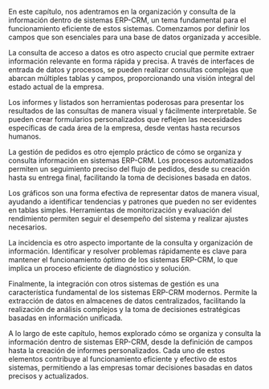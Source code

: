 En este capítulo, nos adentramos en la organización y consulta de la información dentro de sistemas ERP-CRM, un tema fundamental para el funcionamiento eficiente de estos sistemas. Comenzamos por definir los campos que son esenciales para una base de datos organizada y accesible.

La consulta de acceso a datos es otro aspecto crucial que permite extraer información relevante en forma rápida y precisa. A través de interfaces de entrada de datos y procesos, se pueden realizar consultas complejas que abarcan múltiples tablas y campos, proporcionando una visión integral del estado actual de la empresa.

Los informes y listados son herramientas poderosas para presentar los resultados de las consultas de manera visual y fácilmente interpretable. Se pueden crear formularios personalizados que reflejen las necesidades específicas de cada área de la empresa, desde ventas hasta recursos humanos.

La gestión de pedidos es otro ejemplo práctico de cómo se organiza y consulta información en sistemas ERP-CRM. Los procesos automatizados permiten un seguimiento preciso del flujo de pedidos, desde su creación hasta su entrega final, facilitando la toma de decisiones basada en datos.

Los gráficos son una forma efectiva de representar datos de manera visual, ayudando a identificar tendencias y patrones que pueden no ser evidentes en tablas simples. Herramientas de monitorización y evaluación del rendimiento permiten seguir el desempeño del sistema y realizar ajustes necesarios.

La incidencia es otro aspecto importante de la consulta y organización de información. Identificar y resolver problemas rápidamente es clave para mantener el funcionamiento óptimo de los sistemas ERP-CRM, lo que implica un proceso eficiente de diagnóstico y solución.

Finalmente, la integración con otros sistemas de gestión es una característica fundamental de los sistemas ERP-CRM modernos. Permite la extracción de datos en almacenes de datos centralizados, facilitando la realización de análisis complejos y la toma de decisiones estratégicas basadas en información unificada.

A lo largo de este capítulo, hemos explorado cómo se organiza y consulta la información dentro de sistemas ERP-CRM, desde la definición de campos hasta la creación de informes personalizados. Cada uno de estos elementos contribuye al funcionamiento eficiente y efectivo de estos sistemas, permitiendo a las empresas tomar decisiones basadas en datos precisos y actualizados.
